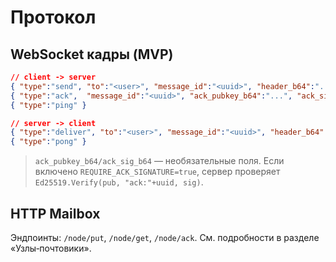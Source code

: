 # Протокол

## WebSocket кадры (MVP)
```json
// client -> server
{ "type":"send", "to":"<user>", "message_id":"<uuid>", "header_b64":"...", "nonce_b64":"...", "cipher_b64":"..." }
{ "type":"ack",  "message_id":"<uuid>", "ack_pubkey_b64":"...", "ack_sig_b64":"..." }
{ "type":"ping" }

// server -> client
{ "type":"deliver", "to":"<user>", "message_id":"<uuid>", "header_b64":"...", "nonce_b64":"...", "cipher_b64":"..." }
{ "type":"pong" }
```
> `ack_pubkey_b64/ack_sig_b64` — необязательные поля. Если включено `REQUIRE_ACK_SIGNATURE=true`, сервер проверяет `Ed25519.Verify(pub, "ack:"+uuid, sig)`.

## HTTP Mailbox
Эндпоинты: `/node/put`, `/node/get`, `/node/ack`. См. подробности в разделе «Узлы‑почтовики».
